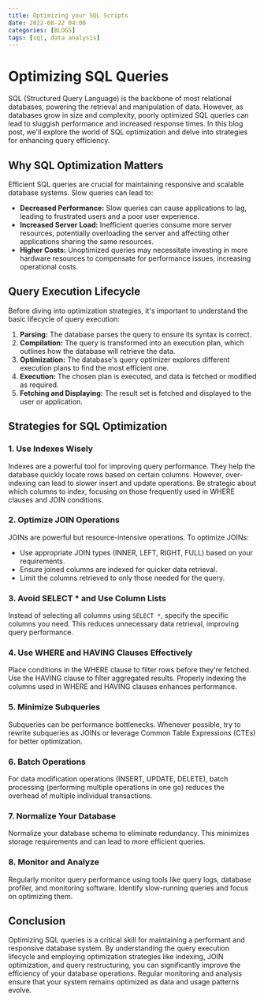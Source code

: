 ```yaml
---
title: Optimizing your SQL Scripts
date: 2022-08-22 04:00
categories: [BLOGS]
tags: [sql, data analysis]
---
```


# Optimizing SQL Queries

SQL (Structured Query Language) is the backbone of most relational databases, powering the retrieval and manipulation of data. However, as databases grow in size and complexity, poorly optimized SQL queries can lead to sluggish performance and increased response times. In this blog post, we'll explore the world of SQL optimization and delve into strategies for enhancing query efficiency.

## Why SQL Optimization Matters

Efficient SQL queries are crucial for maintaining responsive and scalable database systems. Slow queries can lead to:

- **Decreased Performance:** Slow queries can cause applications to lag, leading to frustrated users and a poor user experience.
- **Increased Server Load:** Inefficient queries consume more server resources, potentially overloading the server and affecting other applications sharing the same resources.
- **Higher Costs:** Unoptimized queries may necessitate investing in more hardware resources to compensate for performance issues, increasing operational costs.

## Query Execution Lifecycle

Before diving into optimization strategies, it's important to understand the basic lifecycle of query execution:

1. **Parsing:** The database parses the query to ensure its syntax is correct.
2. **Compilation:** The query is transformed into an execution plan, which outlines how the database will retrieve the data.
3. **Optimization:** The database's query optimizer explores different execution plans to find the most efficient one.
4. **Execution:** The chosen plan is executed, and data is fetched or modified as required.
5. **Fetching and Displaying:** The result set is fetched and displayed to the user or application.

## Strategies for SQL Optimization

### 1. **Use Indexes Wisely**

Indexes are a powerful tool for improving query performance. They help the database quickly locate rows based on certain columns. However, over-indexing can lead to slower insert and update operations. Be strategic about which columns to index, focusing on those frequently used in WHERE clauses and JOIN conditions.

### 2. **Optimize JOIN Operations**

JOINs are powerful but resource-intensive operations. To optimize JOINs:
- Use appropriate JOIN types (INNER, LEFT, RIGHT, FULL) based on your requirements.
- Ensure joined columns are indexed for quicker data retrieval.
- Limit the columns retrieved to only those needed for the query.

### 3. **Avoid SELECT * and Use Column Lists**

Instead of selecting all columns using `SELECT *`, specify the specific columns you need. This reduces unnecessary data retrieval, improving query performance.

### 4. **Use WHERE and HAVING Clauses Effectively**

Place conditions in the WHERE clause to filter rows before they're fetched. Use the HAVING clause to filter aggregated results. Properly indexing the columns used in WHERE and HAVING clauses enhances performance.

### 5. **Minimize Subqueries**

Subqueries can be performance bottlenecks. Whenever possible, try to rewrite subqueries as JOINs or leverage Common Table Expressions (CTEs) for better optimization.

### 6. **Batch Operations**

For data modification operations (INSERT, UPDATE, DELETE), batch processing (performing multiple operations in one go) reduces the overhead of multiple individual transactions.

### 7. **Normalize Your Database**

Normalize your database schema to eliminate redundancy. This minimizes storage requirements and can lead to more efficient queries.

### 8. **Monitor and Analyze**

Regularly monitor query performance using tools like query logs, database profiler, and monitoring software. Identify slow-running queries and focus on optimizing them.

## Conclusion

Optimizing SQL queries is a critical skill for maintaining a performant and responsive database system. By understanding the query execution lifecycle and employing optimization strategies like indexing, JOIN optimization, and query restructuring, you can significantly improve the efficiency of your database operations. Regular monitoring and analysis ensure that your system remains optimized as data and usage patterns evolve.
